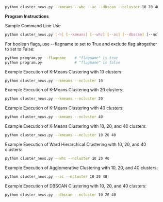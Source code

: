 ```Bash
python cluster_news.py --kmeans --whc --ac --dbscan --ncluster 10 20 40
```

**Program Instructions**


Sample Command Line Use
```Bash
python cluster_news.py [-h] [--kmeans] [--whc] [--ac] [--dbscan] [--ncluster NCLUSTER [NCLUSTER ...]]
```
For boolean flags, use --flagname to set to True and exclude flag altogether to set to False:
```Bash
python program.py --flagname    # "flagname" is true
python program.py               # "flagname" is false
```

Example Execution of K-Means Clustering with 10 clusters:
```Bash
python cluster_news.py --kmeans --ncluster 10
```
Example Execution of K-Means Clustering with 20 clusters:
```Bash
python cluster_news.py --kmeans --ncluster 20
```
Example Execution of K-Means Clustering with 40 clusters:
```Bash
python cluster_news.py --kmeans --ncluster 40
```

Example Execution of K-Means Clustering with 10, 20, and 40 clusters:
```Bash
python cluster_news.py --kmeans --ncluster 10 20 40
```

Example Execution of Ward Hierarchical Clustering with 10, 20, and 40 clusters:
```Bash
python cluster_news.py --whc --ncluster 10 20 40
```

Example Execution of Agglomerative Clustering with 10, 20, and 40 clusters:
```Bash
python cluster_news.py --ac --ncluster 10 20 40
```

Example Execution of DBSCAN Clustering with 10, 20, and 40 clusters:
```Bash
python cluster_news.py --dbscan --ncluster 10 20 40
```
